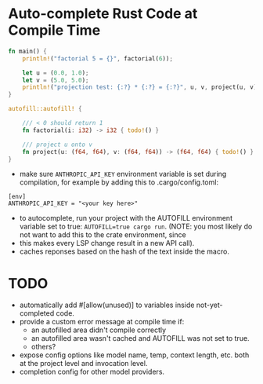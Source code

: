 # Auto-complete Rust Code at Compile Time

```rust
fn main() {
    println!("factorial 5 = {}", factorial(6));

    let u = (0.0, 1.0);
    let v = (5.0, 5.0);
    println!("projection test: {:?} * {:?} = {:?}", u, v, project(u, v));
}

autofill::autofill! {

    /// < 0 should return 1
    fn factorial(i: i32) -> i32 { todo!() }

    /// project u onto v
    fn project(u: (f64, f64), v: (f64, f64)) -> (f64, f64) { todo!() }
}
```
* make sure `ANTHROPIC_API_KEY` environment variable is set during compilation, for example by adding this to .cargo/config.toml:
```
[env]
ANTHROPIC_API_KEY = "<your key here>"
```

* to autocomplete, run your project with the AUTOFILL environment variable set to true: `AUTOFILL=true cargo run`. (NOTE: you most likely do not want to add this to the crate environment, since
* this makes every LSP change result in a new API call).
* caches reponses based on the hash of the text inside the macro.

# TODO
- automatically add #[allow(unused)] to variables inside not-yet-completed code.
- provide a custom error message at compile time if:
  - an autofilled area didn't compile correctly
  - an autofilled area wasn't cached and AUTOFILL was not set to true.
  - others?
- expose config options like model name, temp, context length, etc. both at the project level and invocation level.
- completion config for other model providers.
